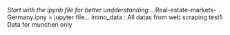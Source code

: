 *Start with the ipynb file for better undderstanding*
...Real-estate-markets-Germany.ipny = jupyter file...
immo_data : All datas from web scraping
test1: Data for munchen only

